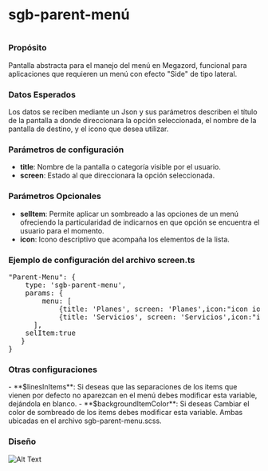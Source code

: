 <h1>sgb-parent-menú<h1>

<h3>Propósito</h3>

Pantalla abstracta para el manejo del menú en Megazord, funcional para aplicaciones que requieren un menú con efecto "Side" de tipo lateral.

<h3>Datos Esperados</h3>

Los datos se reciben mediante un Json y sus parámetros describen el título de la pantalla a donde direccionara la opción seleccionada, el nombre de la pantalla de destino, y el icono que desea utilizar.

<h3>Parámetros de configuración</h3>

- **title**: Nombre de la pantalla o categoría visible por el usuario.
- **screen**: Estado al que direccionara la opción seleccionada.

<h3>Parámetros Opcionales</h3>
    
- **selItem**: Permite aplicar un sombreado a las opciones de un menú ofreciendo la particularidad de indicarnos en que opción se encuentra el usuario para el momento.  
- **icon**: Icono descriptivo que acompaña los elementos de la lista.

  
<h3>Ejemplo de configuración del archivo screen.ts</h3>

<pre>
"Parent-Menu": {
    type: 'sgb-parent-menu',
    params: {
        menu: [
            {title: 'Planes', screen: 'Planes',icon:"icon ion-iphone"},
            {title: 'Servicios', screen: 'Servicios',icon:"icon ion-android-laptop"}
  	  ],
	selItem:true	
   }
}
</pre>

<h3>Otras configuraciones</h3>
- **$linesInItems**: Si deseas que las separaciones de los items que vienen por defecto no aparezcan en el menú debes modificar esta variable,
 dejándola en blanco.
- **$backgroundItemColor**: Si deseas Cambiar el color de sombreado de los items debes modificar esta variable. 
Ambas ubicadas en el archivo sgb-parent-menu.scss.

<h3>Diseño</h3>

![Alt Text](https://s3.amazonaws.com/megazord-framework/balsamiq+mockups/sgb-parent-menu.png)